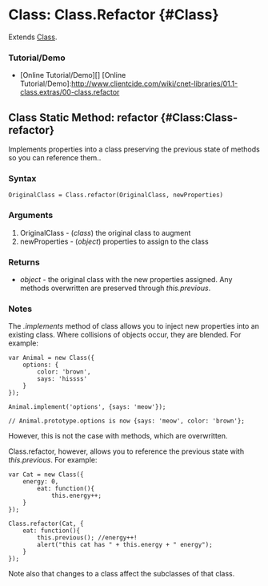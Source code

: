 Class: Class.Refactor {#Class}
==============================

Extends [Class][].

### Tutorial/Demo

* [Online Tutorial/Demo][]
[Online Tutorial/Demo]:http://www.clientcide.com/wiki/cnet-libraries/01.1-class.extras/00-class.refactor

Class Static Method: refactor {#Class:Class-refactor}
-----------------------------------------------

Implements properties into a class preserving the previous state of methods so you can reference them..


### Syntax

	OriginalClass = Class.refactor(OriginalClass, newProperties)

### Arguments

1. OriginalClass - (*class*) the original class to augment
2. newProperties - (*object*) properties to assign to the class

### Returns

* *object* - the original class with the new properties assigned. Any methods overwritten are preserved through *this.previous*.

### Notes

The *.implements* method of class allows you to inject new properties into an existing class. Where collisions of objects occur, they are blended. For example:

	var Animal = new Class({
	    options: {
	        color: 'brown',
	        says: 'hissss'
	    }
	});

	Animal.implement('options', {says: 'meow'});

	// Animal.prototype.options is now {says: 'meow', color: 'brown'};

However, this is not the case with methods, which are overwritten.

Class.refactor, however, allows you to reference the previous state with *this.previous*. For example:

	var Cat = new Class({
	    energy: 0,
	        eat: function(){
	            this.energy++;
	    }
	});

	Class.refactor(Cat, {
	    eat: function(){
	        this.previous(); //energy++!
	        alert("this cat has " + this.energy + " energy");
	    }
	});

Note also that changes to a class affect the subclasses of that class.

[Class]: /core/Class/Class
